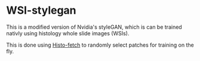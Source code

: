 # WSI-stylegan

This is a modified version of Nvidia's styleGAN, which is can be trained nativly using histology whole slide images (WSIs).

This is done using [Histo-fetch](https://github.com/SarderLab/tf-WSI-dataset-utils) to randomly select patches for training on the fly.
